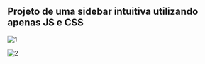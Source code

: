 ## Projeto de uma sidebar intuitiva utilizando apenas JS e CSS

![1](https://github.com/gustavocarvalho-ra/Sidebar_JS-CSS/assets/137126878/d9c3c426-ea2c-40e5-a478-d945402a21b1)




![2](https://github.com/gustavocarvalho-ra/Sidebar_JS-CSS/assets/137126878/f303145a-9388-4121-bcb4-fdb961870835)
